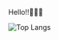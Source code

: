 Hello!!👋👋👋

![Top Langs](https://github-readme-stats.vercel.app/api/top-langs/?username=albertcsipak&langs_count=20&layout=compact&theme=radical)
